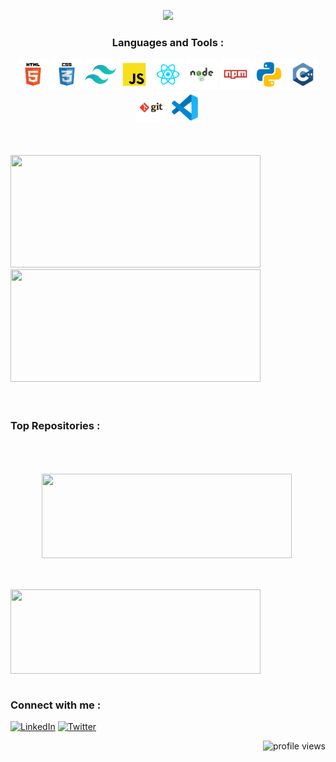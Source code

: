 <p align = "center"><img  src = "https://readme-typing-svg.demolab.com?font=Teko&size=60&duration=1000&pause=200&color=7133FF&center=true&multiline=true&repeat=false&random=false&width=200&height=150&lines=Hi+I'm;NIKUNJ"></p>
                                                                                                                                     
 <h3 align='center'>Languages and Tools :</h3>


<p align='center'>
    <img src="./assets/html.svg" width="50" height="50"></img>
    <img src="./assets/css.svg" width="50" height="50"></img>
    <img src="./assets/tailwindcss.svg" width="50" height="50"></img>
    <img src="./assets/javascript.svg" width="50" height="50"></img>
    <img src="./assets/react.svg" width="50" height="50"></img>
    <img src="./assets/nodejs.svg" width="50" height="50"></img>
    <img src="./assets/npm.svg" width="50" height="50"></img>
    <img src="./assets/python.svg" width="50" height="50"></img>
    <img src="./assets/cpp.svg" width="50" height="50"></img>
    <img src="./assets/git.svg" width="50" height="50"></img>
    <img src="./assets/vscode.svg" width="50" height="50"></img>

</p>

<br/>
<br/>
<div
<a href="https://github.com/nk112233">
  <img width = "400" height="180" src="https://github-readme-stats.vercel.app/api/top-langs/?username=nk112233&show_icons=true&locale=en&layout=compact&theme=midnight-purple&hide=html,css,scss,jupyter%20notebook&langs_count=10" />
</a>
<a href="https://github.com/nk112233">
  <img width = "400" height="180" src="https://github-readme-stats.vercel.app/api?username=nk112233&show_icons=true&locale=en&theme=midnight-purple&private_count=true&rank_icon=github" />
</a>
</div>
<br/>
<br/>

### Top Repositories : 
<a href="https://github.com/nk112233/DSAL">
  <img style = "padding : 50px 50px;" width = "400" height="135" align="center" src="https://github-readme-stats.vercel.app/api/pin/?username=nk112233&repo=DSAL&theme=midnight-purple" />
</a>
<a href="https://github.com/nk112233/OOPL">
  <img width = "400" height="135" align="center" src="https://github-readme-stats.vercel.app/api/pin/?username=nk112233&repo=OOPL&theme=midnight-purple" />
</a>
<br/>
<br/>

### Connect with me :

[<img alt="LinkedIn" src="https://img.shields.io/badge/LinkedIn-0077B5?style=for-the-badge&logo=linkedin&color=blueviolet" />](https://www.linkedin.com/)
[<img alt="Twitter" src="https://img.shields.io/badge/Twitter-0077B5?style=for-the-badge&logo=twitter&color=blueviolet&logoColor=white" />](https://twitter.com/)


<img  align="right" src="https://komarev.com/ghpvc/?username=nk112233&label=Profile%20views&color=blueviolet&style=for-the-badge" alt="profile views" />
